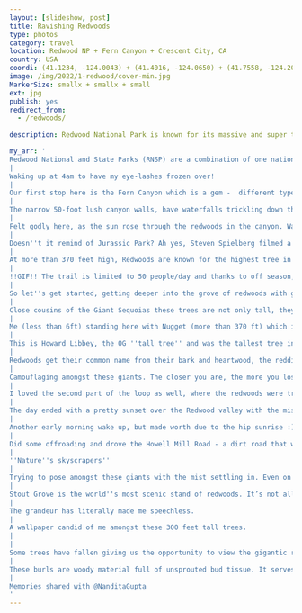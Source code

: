 ```yaml
---
layout: [slideshow, post]
title: Ravishing Redwoods
type: photos
category: travel
location: Redwood NP + Fern Canyon + Crescent City, CA
country: USA
coordi: (41.1234, -124.0043) + (41.4016, -124.0650) + (41.7558, -124.2026)
image: /img/2022/1-redwood/cover-min.jpg
MarkerSize: smallx + smallx + small
ext: jpg
publish: yes
redirect_from:
  - /redwoods/    
    
description: Redwood National Park is known for its massive and super tall coastal redwood trees, being home to the world’s oldest redwood groves and the world’s tallest tree. Walking amongst these giants makes you feel tiny and a part of something bigger at the same time. A good lesson to start the new year with?

my_arr: '
Redwood National and State Parks (RNSP) are a combination of one national park and three state parks, which together protect more than 45 percent of all remaining coast redwoods which are among the oldest, and one of the most massive tree species on Earth 
|
Waking up at 4am to have my eye-lashes frozen over!
|
Our first stop here is the Fern Canyon which is a gem -  different types of ferns clinging to the steep cliffs are ancient species, with ancestry tracing back 325 million years
|
The narrow 50-foot lush canyon walls, have waterfalls trickling down the edge, moss cascading down the sides, and greenery as far as the eye can see.
|
Felt godly here, as the sun rose through the redwoods in the canyon. Waking up at 4am on new year''s made totally worthwhile :)
|
Doesn''t it remind of Jurassic Park? Ah yes, Steven Spielberg filmed a Jurassic Park II scenes within this canyon
|
At more than 370 feet high, Redwoods are known for the highest tree in the WORLD and it''s here in the Tall Tree Grove!! Can''t keep calm. The grove has 5 trees taller than 350ft and 2 of the former tallest trees in the world!
|
!!GIF!! The trail is limited to 50 people/day and thanks to off season, we could get the permit easily. Cheers to my first PERMITTED only trail. 
|
So let''s get started, getting deeper into the grove of redwoods with greenery as far as I can see!
|
Close cousins of the Giant Sequoias these trees are not only tall, they''re pretty broad and huge in general. Wild Rohan for comparison in photos.
|
Me (less than 6ft) standing here with Nugget (more than 370 ft) which is the third tallest tree in the world. The tallest tree in the world, Hyperion was 100m away but inaccessible due to a raging river! So next time?
|
This is Howard Libbey, the OG ''tall tree'' and was the tallest tree in the world until 1988 until new trees (in the surrounding areas itself lol) were found taller than it
|
Redwoods get their common name from their bark and heartwood, the reddish-brown color of which stems from high tannin levels
|
Camouflaging amongst these giants. The closer you are, the more you lose perspective how tall 370 feet means!
|
I loved the second part of the loop as well, where the redwoods were traded for another type of tree with these massive arms that stretched out and made for cool photos.
|
The day ended with a pretty sunset over the Redwood valley with the mist which keeps trees alive setting in, and the Pacific Ocean in the background
|
Another early morning wake up, but made worth due to the hip sunrise :)
|
Did some offroading and drove the Howell Mill Road - a dirt road that winds amongst very large old-growth redwood
|
''Nature''s skyscrapers''
|
Trying to pose amongst these giants with the mist settling in. Even on a clear day, one can''t see the top of these ~400 feet trees which is about 40 floor skyscraper.
|
Stout Grove is the world''s most scenic stand of redwoods. It’s not all that large, and it doesn’t have the biggest trees, but for sheer photogenic beauty nothing beats this extraordinary grove
|
The grandeur has literally made me speechless.
|
A wallpaper candid of me amongst these 300 feet tall trees.
|
|
Some trees have fallen giving us the opportunity to view the gigantic root balls and base of these trees. They are relatively shallow, considering they have been holding up trees as high as a 30 to 35 story
|
These burls are woody material full of unsprouted bud tissue. It serves as a storage compartment for the genetic code of the parent tree
|
Memories shared with @NanditaGupta
'
---
```

<!-- http://compressimage.toolur.com/ 1024, 400-->
<!-- https://ezgif.com/optimize/ remove second and then lossy 50. Best is transparency. Fuzzy 6-->
<!-- https://support.google.com/blogger/thread/1950766?hl=en -->
<!-- bundle exec jekyll serve -->
